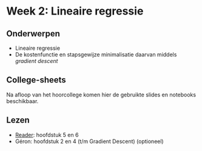# Week 2: Lineaire regressie

## Onderwerpen

* Lineaire regressie
* De kostenfunctie en stapsgewijze minimalisatie daarvan middels _gradient descent_

## College-sheets

Na afloop van het hoorcollege komen hier de gebruikte slides en notebooks beschikbaar.

<!--
* [Hier](../lectures/wk2/ML_wk2_Lineaire_regressie.pptx) vindt u de presentatie die in het college gebruikt is.
* En [hier](../lectures/wk2/livecoding/NumPy.ipynb) een Notebook met Numpy-voorbeelden zoals we die bekeken hebben.
-->

## Lezen

* [Reader](../files/Reader%20Machine%20Learning%202.1%20CC%20BY-NC-SA%204.0.pdf): hoofdstuk 5 en 6
* Géron: hoofdstuk 2 en 4 (t/m Gradient Descent) (optioneel)
